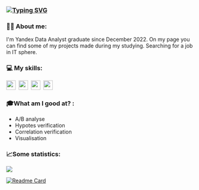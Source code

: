 ### [![Typing SVG](https://readme-typing-svg.herokuapp.com?color=%2336BCF7&lines=Hi+,+my+name+is+Max)](https://git.io/typing-svg)

### :man_technologist: About me:

I'm Yandex Data Analyst graduate since December 2022. On my page you can find some of my projects made during my studying. Searching for a job in IT sphere. 

### 💻 My skills:
<img src="https://cdn.jsdelivr.net/gh/devicons/devicon/icons/python/python-plain.svg" width="25" height="25"/>&nbsp;
<img src="https://cdn.jsdelivr.net/gh/devicons/devicon/icons/jupyter/jupyter-original.svg" width="25" height="25"/>&nbsp;
<img src="https://cdn.jsdelivr.net/gh/devicons/devicon/icons/postgresql/postgresql-original.svg" width="25" height="25"/>&nbsp;
<img src="https://cdn.jsdelivr.net/gh/devicons/devicon/icons/anaconda/anaconda-original-wordmark.svg" width="25" height="25"/>&nbsp;


### 🎓What am I good at? :
 - A/B analyse
 - Hypotes verification
 - Correlation verification
 - Visualisation

### 📈Some statistics:
 ![](https://github-profile-summary-cards.vercel.app/api/cards/repos-per-language?username=Ordinary76)

[![Readme Card](https://github-readme-stats.vercel.app/api/pin/?username=Ordinary76&repo=github-readme-stats)](https://github.com/Ordinary76/AnalystProjects)
